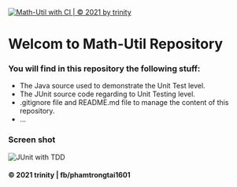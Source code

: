 [![Math-Util with CI | © 2021 by trinity](https://github.com/trinity-fptu/math-util/actions/workflows/math-util-ci.yml/badge.svg)](https://github.com/trinity-fptu/math-util/actions/workflows/math-util-ci.yml)

# Welcom to Math-Util Repository

### You will find in this repository the following stuff:
* The Java source used to demonstrate 
the Unit Test level.
* The JUnit source code regarding to 
Unit Testing level.
* .gitignore file and README.md file
to manage the content of this repository.
* ...

 ### Screen shot
![JUnit with TDD](https://github.com/trinity-fptu/math-util/blob/main/images/math-util-intro.png)

#### © 2021 trinity | fb/phamtrongtai1601